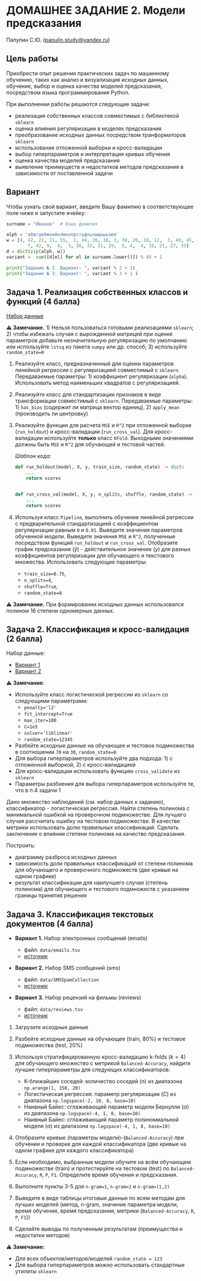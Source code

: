 # ДОМАШНЕЕ ЗАДАНИЕ 2. Модели предсказания

Папулин С.Ю. (papulin.study@yandex.ru)

## Цель работы

Приобрести опыт решения практических задач по машинному обучению, таких как анализ и визуализация исходных данных, обучение, выбор и оценка качества моделей предсказания, посредством языка программирования Python.

При выполнении работы решаются следующие задачи:

- реализация собственных классов совместимых с библиотекой `sklearn`
- оценка влияния регуляризации в моделях предсказания
- преобразование исходных данных посредством транформаторов `sklearn`
- использование отложенной выборки и кросс-валидации
- выбор гиперпараметров и интерпретация кривых обучения
- оценка качества моделей предсказания
- выявление преимуществ и недостатков методов предсказания в зависимости от поставленной задачи

## Вариант 

Чтобы узнать свой вариант, введите Вашу фамилию в соответствующее поле ниже и запустите ячейку:

```python
surname = "Иванов"  # Ваша фамилия

alph = 'абвгдеёжзийклмнопрстуфхцчшщъыьэюя'
w = [4, 42, 21, 21, 55,  1, 44, 26, 18, 3, 38, 26, 18, 12,  3, 49, 45,
        7, 42, 9,  4,  3, 36, 33, 31, 29,  5, 4,  4, 19, 21, 27, 33]
d = dict(zip(alph, w))
variant =  sum([d[el] for el in surname.lower()]) % 40 + 1

print("Задание № 2. Вариант: ", variant % 2 + 1)
print("Задание № 3. Вариант: ", variant % 3 + 1 )
```

## Задача 1. Реализация собственных классов и функций (4 балла)

[Набор данные](../data/A2_Model_Selection/regularization.csv)

⚠️ **Замечание.** 1) Нельзя пользоваться готовыми реализациями `sklearn`; 2) чтобы избежать случая с вырожденной матрицей при оценке параметров добавьте незначительную регуляризацию по умолчанию или используйте `lstsq` из пакета `numpy` или др. способ; 3) используйте `random_state=0`

1. Реализуйте класс, предназначенный для оценки параметров линейной регрессии с регуляризацией совместимый с `sklearn`. Передаваемые параметры: 1) коэффициент регуляризации (`alpha`). Использовать метод наименьших квадратов с регуляризацией.

2. Реализуйте класс для стандартизации признаков в виде трансформации совместимый с `sklearn`. Передаваемые параметры: 1) `has_bias` (содержит ли  матрица вектор единиц), 2) `apply_mean` (производить ли центровку)

3. Реализуйте функции для расчета `MSE` и `R^2` при отложенной выборке (`run_holdout`) и кросс-валидации (`run_cross_val`). Для кросс-валидации используйте **только** класс `KFold`. Выходными значениями должны быть `MSE` и `R^2` для обучающей и тестовой частей.

    *Шаблон кода:*

    ```python
    def run_holdout(model, X, y, train_size, random_state) -> dict:
        ...
        return scores


    def run_cross_val(model, X, y, n_splits, shuffle, random_state) -> dict:
        ...
        return scores
    ```

4. Используя класс `Pipeline`, выполнить обучение линейной регрессии с предварительной стандартизацией с коэффициентом регуляризации равным `0` и `0.01`. Выведите значения параметров обученной модели. Выведите значения `MSE` и `R^2`, полученные посредством функций `run_holdout` и `run_cross_val`. Отобразите график предсказание ($\hat{y}$) - действительное значение ($y$) для разных коэффициентов регуляризации для обучающего и текстового множества. Использовать следующие параметры:
    - `train_size=0.75`, 
    - `n_splits=4`, 
    - `shuffle=True`, 
    - `random_state=0`

⚠️ **Замечание.** При формировании исходных данных использовался полином 16 степени одномерных данных. 

## Задача 2. Классификация и кросс-валидация (2 балла)

Набор данные:
- [Вариант 1](../data/A2_Model_Selection/Cl_A5_V1.csv)
- [Вариант 2](../data/A2_Model_Selection/Cl_A5_V2.csv)

⚠️ **Замечание**:
- Используйте класс логистической регрессии из `sklearn` со следующими параметрами:
    - `penalty='l2'`
    - `fit_intercept=True`
    - `max_iter=100`
    - `C=1e5`
    - `solver='liblinear'`
    - `random_state=12345`
- Разбейте исходные данные на обучающее и тестовое подмножества в соотношении `70` на `30`, `random_state=0`
- Для выбора гиперпараметров используйте два подхода: 1) с отложенной выборкой, 2) с кросс-валидацией
- Для кросс-валидации использовать функцию `cross_validate` из `sklearn`
- Параметры разбиения для выбора гиперпараметров используйте те, что в п.4 задачи 1

Дано множество наблюдений (см. набор данных к заданию), классификатор - логистическая регрессия. Найти степень полинома с минимальной ошибкой на проверочном подмножестве. Для лучшего случая рассчитать ошибку на тестовом подмножестве. В качестве метрики использовать долю правильных классификаций. Сделать заключение о влиянии степени полинома на качество предсказания.

Построить:
- диаграмму разброса исходных данных
- зависимость доли правильных классификаций от степени полинома для обучающего и проверочного подмножеств (две кривые на одном графике)
- результат классификации для наилучшего случая (степень полинома) для обучающего и тестового подмножеств с указанием границы принятия решения

## Задача 3. Классификация текстовых документов (4 балла)

- **Вариант 1.** Набор электронных сообщений (emails)
    - файл: `data/emails.tsv`
    - [источник](http://csmining.org/index.php/spam-email-datasets.html)

- **Вариант 2.** Набор SMS сообщений (sms)
    - файл: `data/SMSSpamCollection`
    - [источник](https://archive.ics.uci.edu/ml/datasets/SMS+Spam+Collection)

- **Вариант 3.** Набор рецензий на фильмы (reviews)
    - файл: `data/reviews.tsv`
    - [источник](http://www.cs.cornell.edu/people/pabo/movie-review-data/)

1. Загрузите исходные данные
2. Разбейте исходные данные на обучающее (train, 80%) и тестовое подмножества (test, 20%)
3. Используя стратифицированную кросс-валидацию k-folds ($k=4$) для обучающего множество с метрикой `Balanced-Accuracy`, найдите лучшие гиперпараметры для следующих классификаторов:
    - K-ближайших соседей: количество соседей ($n$) из диапазона `np.arange(1, 150, 20)`
    - Логистическая регрессия: параметр регуляризации ($C$) из диапазона `np.logspace(-2, 10, 8, base=10)`
    - Наивный Байес: сглаживающий параметр модели Бернулли ($\alpha$) из диапазона `np.logspace(-4, 1, 8, base=10)`
    - Наивный Байес: сглаживающий параметр полиномиальной модели ($\alpha$) из диапазона `np.logspace(-4, 1, 8, base=10)`

4. Отобразите кривые (параметры модели)-(`Balanced-Accuracy`) при обучении и проверке для каждой классификатора (две кривые на одном графике для каждого классификатора)
5. Если необходимо, выбранные модели обучите на всём обучающем подмножестве (train) и протестируйте на тестовом (test) по `Balanced-Accuracy`, `R`, `P`, `F1`. Определите время обучения и предсказания.
6. Выполните пункты 3-5 для `n-gram=1`, `n-gram=2` и `n-gram=(1,2)`
7. Выведите в виде таблицы итоговые данные по всем методам для лучших моделей (метод, n-gram, значение параметра модели, время обучения, время предсказания, метрики (`Balanced-Accuracy`, `R`, `P`, `F1`))
8. Сделайте выводы по полученным результатам (преимущества и недостатки методов)

⚠️ **Замечание:** 
- Для всех объектов/методов/моделей `random_state = 123`
- Для выбора гиперпараметров можно использовать стандартные утилиты `sklearn`